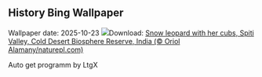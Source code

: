 ## History Bing Wallpaper
Wallpaper date: 2025-10-23
![](https://www.bing.com/th?id=OHR.SnowLeopard_EN-IN6193206285_UHD.jpg&w=1000)Download: [Snow leopard with her cubs, Spiti Valley, Cold Desert Biosphere Reserve, India (© Oriol Alamany/naturepl.com)](https://www.bing.com/th?id=OHR.SnowLeopard_EN-IN6193206285_UHD.jpg)

Auto get programm by LtgX
